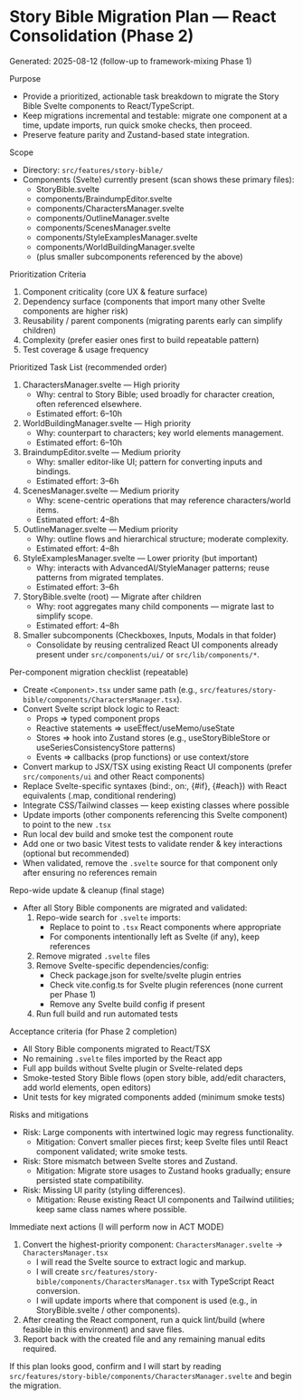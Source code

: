 # Story Bible Migration Plan — React Consolidation (Phase 2)

Generated: 2025-08-12 (follow-up to framework-mixing Phase 1)

Purpose
- Provide a prioritized, actionable task breakdown to migrate the Story Bible Svelte components to React/TypeScript.
- Keep migrations incremental and testable: migrate one component at a time, update imports, run quick smoke checks, then proceed.
- Preserve feature parity and Zustand-based state integration.

Scope
- Directory: `src/features/story-bible/`
- Components (Svelte) currently present (scan shows these primary files):
  - StoryBible.svelte
  - components/BraindumpEditor.svelte
  - components/CharactersManager.svelte
  - components/OutlineManager.svelte
  - components/ScenesManager.svelte
  - components/StyleExamplesManager.svelte
  - components/WorldBuildingManager.svelte
  - (plus smaller subcomponents referenced by the above)

Prioritization Criteria
1. Component criticality (core UX & feature surface)
2. Dependency surface (components that import many other Svelte components are higher risk)
3. Reusability / parent components (migrating parents early can simplify children)
4. Complexity (prefer easier ones first to build repeatable pattern)
5. Test coverage & usage frequency

Prioritized Task List (recommended order)
1. CharactersManager.svelte — High priority
   - Why: central to Story Bible; used broadly for character creation, often referenced elsewhere.
   - Estimated effort: 6–10h
2. WorldBuildingManager.svelte — High priority
   - Why: counterpart to characters; key world elements management.
   - Estimated effort: 6–10h
3. BraindumpEditor.svelte — Medium priority
   - Why: smaller editor-like UI; pattern for converting inputs and bindings.
   - Estimated effort: 3–6h
4. ScenesManager.svelte — Medium priority
   - Why: scene-centric operations that may reference characters/world items.
   - Estimated effort: 4–8h
5. OutlineManager.svelte — Medium priority
   - Why: outline flows and hierarchical structure; moderate complexity.
   - Estimated effort: 4–8h
6. StyleExamplesManager.svelte — Lower priority (but important)
   - Why: interacts with AdvancedAI/StyleManager patterns; reuse patterns from migrated templates.
   - Estimated effort: 3–6h
7. StoryBible.svelte (root) — Migrate after children
   - Why: root aggregates many child components — migrate last to simplify scope.
   - Estimated effort: 4–8h
8. Smaller subcomponents (Checkboxes, Inputs, Modals in that folder)
   - Consolidate by reusing centralized React UI components already present under `src/components/ui/` or `src/lib/components/*`.

Per-component migration checklist (repeatable)
- Create `<Component>.tsx` under same path (e.g., `src/features/story-bible/components/CharactersManager.tsx`).
- Convert Svelte script block logic to React:
  - Props => typed component props
  - Reactive statements => useEffect/useMemo/useState
  - Stores => hook into Zustand stores (e.g., useStoryBibleStore or useSeriesConsistencyStore patterns)
  - Events => callbacks (prop functions) or use context/store
- Convert markup to JSX/TSX using existing React UI components (prefer `src/components/ui` and other React components)
- Replace Svelte-specific syntaxes (bind:, on:, {#if}, {#each}) with React equivalents (.map, conditional rendering)
- Integrate CSS/Tailwind classes — keep existing classes where possible
- Update imports (other components referencing this Svelte component) to point to the new `.tsx`
- Run local dev build and smoke test the component route
- Add one or two basic Vitest tests to validate render & key interactions (optional but recommended)
- When validated, remove the `.svelte` source for that component only after ensuring no references remain

Repo-wide update & cleanup (final stage)
- After all Story Bible components are migrated and validated:
  1. Repo-wide search for `.svelte` imports:
     - Replace to point to `.tsx` React components where appropriate
     - For components intentionally left as Svelte (if any), keep references
  2. Remove migrated `.svelte` files
  3. Remove Svelte-specific dependencies/config:
     - Check package.json for svelte/svelte plugin entries
     - Check vite.config.ts for Svelte plugin references (none current per Phase 1)
     - Remove any Svelte build config if present
  4. Run full build and run automated tests

Acceptance criteria (for Phase 2 completion)
- All Story Bible components migrated to React/TSX
- No remaining `.svelte` files imported by the React app
- Full app builds without Svelte plugin or Svelte-related deps
- Smoke-tested Story Bible flows (open story bible, add/edit characters, add world elements, open editors)
- Unit tests for key migrated components added (minimum smoke tests)

Risks and mitigations
- Risk: Large components with intertwined logic may regress functionality.
  - Mitigation: Convert smaller pieces first; keep Svelte files until React component validated; write smoke tests.
- Risk: Store mismatch between Svelte stores and Zustand.
  - Mitigation: Migrate store usages to Zustand hooks gradually; ensure persisted state compatibility.
- Risk: Missing UI parity (styling differences).
  - Mitigation: Reuse existing React UI components and Tailwind utilities; keep same class names where possible.

Immediate next actions (I will perform now in ACT MODE)
1. Convert the highest-priority component: `CharactersManager.svelte` → `CharactersManager.tsx`
   - I will read the Svelte source to extract logic and markup.
   - I will create `src/features/story-bible/components/CharactersManager.tsx` with TypeScript React conversion.
   - I will update imports where that component is used (e.g., in StoryBible.svelte / other components).
2. After creating the React component, run a quick lint/build (where feasible in this environment) and save files.
3. Report back with the created file and any remaining manual edits required.

If this plan looks good, confirm and I will start by reading `src/features/story-bible/components/CharactersManager.svelte` and begin the migration.
